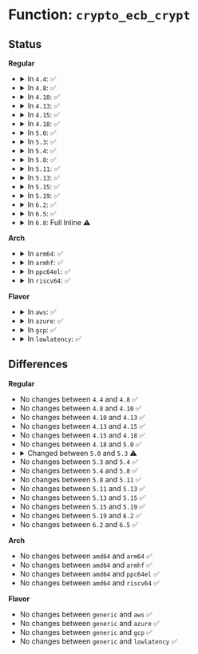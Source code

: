 # Function: <code>crypto_ecb_crypt</code>

## Status
<b>Regular</b>
<ul>
<li>
<details>
<summary>In <code>4.4</code>: ✅</summary>

```c
int crypto_ecb_crypt(struct blkcipher_desc *desc, struct blkcipher_walk *walk, struct crypto_cipher *tfm, void (*fn)(struct crypto_tfm *, u8 *, const u8 *));
```

**Collision:** Unique Static

**Inline:** No

**Transformation:** False

**Instances:**

```
In crypto/ecb.c (ffffffff813a8ec0)
Location: crypto/ecb.c:41
Inline: False
Direct callers:
  - crypto/ecb.c:crypto_ecb_decrypt
  - crypto/ecb.c:crypto_ecb_encrypt
```
**Symbols:**

```
ffffffff813a8ec0-ffffffff813a8f60: crypto_ecb_crypt (STB_LOCAL)
```
</details>
</li>
<li>
<details>
<summary>In <code>4.8</code>: ✅</summary>

```c
int crypto_ecb_crypt(struct blkcipher_desc *desc, struct blkcipher_walk *walk, struct crypto_cipher *tfm, void (*fn)(struct crypto_tfm *, u8 *, const u8 *));
```

**Collision:** Unique Static

**Inline:** No

**Transformation:** False

**Instances:**

```
In crypto/ecb.c (ffffffff813e6e90)
Location: crypto/ecb.c:41
Inline: False
Direct callers:
  - crypto/ecb.c:crypto_ecb_decrypt
  - crypto/ecb.c:crypto_ecb_encrypt
```
**Symbols:**

```
ffffffff813e6e90-ffffffff813e6f30: crypto_ecb_crypt (STB_LOCAL)
```
</details>
</li>
<li>
<details>
<summary>In <code>4.10</code>: ✅</summary>

```c
int crypto_ecb_crypt(struct blkcipher_desc *desc, struct blkcipher_walk *walk, struct crypto_cipher *tfm, void (*fn)(struct crypto_tfm *, u8 *, const u8 *));
```

**Collision:** Unique Static

**Inline:** No

**Transformation:** False

**Instances:**

```
In crypto/ecb.c (ffffffff813ffc40)
Location: crypto/ecb.c:41
Inline: False
Direct callers:
  - crypto/ecb.c:crypto_ecb_decrypt
  - crypto/ecb.c:crypto_ecb_encrypt
```
**Symbols:**

```
ffffffff813ffc40-ffffffff813ffce0: crypto_ecb_crypt (STB_LOCAL)
```
</details>
</li>
<li>
<details>
<summary>In <code>4.13</code>: ✅</summary>

```c
int crypto_ecb_crypt(struct blkcipher_desc *desc, struct blkcipher_walk *walk, struct crypto_cipher *tfm, void (*fn)(struct crypto_tfm *, u8 *, const u8 *));
```

**Collision:** Unique Static

**Inline:** No

**Transformation:** False

**Instances:**

```
In crypto/ecb.c (ffffffff8140cf30)
Location: crypto/ecb.c:41
Inline: False
Direct callers:
  - crypto/ecb.c:crypto_ecb_decrypt
  - crypto/ecb.c:crypto_ecb_encrypt
```
**Symbols:**

```
ffffffff8140cf30-ffffffff8140cfc6: crypto_ecb_crypt (STB_LOCAL)
```
</details>
</li>
<li>
<details>
<summary>In <code>4.15</code>: ✅</summary>

```c
int crypto_ecb_crypt(struct blkcipher_desc *desc, struct blkcipher_walk *walk, struct crypto_cipher *tfm, void (*fn)(struct crypto_tfm *, u8 *, const u8 *));
```

**Collision:** Unique Static

**Inline:** No

**Transformation:** False

**Instances:**

```
In crypto/ecb.c (ffffffff814359a0)
Location: crypto/ecb.c:41
Inline: False
Direct callers:
  - crypto/ecb.c:crypto_ecb_decrypt
  - crypto/ecb.c:crypto_ecb_encrypt
```
**Symbols:**

```
ffffffff814359a0-ffffffff81435a39: crypto_ecb_crypt (STB_LOCAL)
```
</details>
</li>
<li>
<details>
<summary>In <code>4.18</code>: ✅</summary>

```c
int crypto_ecb_crypt(struct blkcipher_desc *desc, struct blkcipher_walk *walk, struct crypto_cipher *tfm, void (*fn)(struct crypto_tfm *, u8 *, const u8 *));
```

**Collision:** Unique Static

**Inline:** No

**Transformation:** False

**Instances:**

```
In crypto/ecb.c (ffffffff81468530)
Location: crypto/ecb.c:41
Inline: False
Direct callers:
  - crypto/ecb.c:crypto_ecb_decrypt
  - crypto/ecb.c:crypto_ecb_encrypt
```
**Symbols:**

```
ffffffff81468530-ffffffff814685c9: crypto_ecb_crypt (STB_LOCAL)
```
</details>
</li>
<li>
<details>
<summary>In <code>5.0</code>: ✅</summary>

```c
int crypto_ecb_crypt(struct blkcipher_desc *desc, struct blkcipher_walk *walk, struct crypto_cipher *tfm, void (*fn)(struct crypto_tfm *, u8 *, const u8 *));
```

**Collision:** Unique Static

**Inline:** No

**Transformation:** False

**Instances:**

```
In crypto/ecb.c (ffffffff814861a0)
Location: crypto/ecb.c:41
Inline: False
Direct callers:
  - crypto/ecb.c:crypto_ecb_decrypt
  - crypto/ecb.c:crypto_ecb_encrypt
```
**Symbols:**

```
ffffffff814861a0-ffffffff81486239: crypto_ecb_crypt (STB_LOCAL)
```
</details>
</li>
<li>
<details>
<summary>In <code>5.3</code>: ✅</summary>

```c
int crypto_ecb_crypt(struct skcipher_request *req, struct crypto_cipher *cipher, void (*fn)(struct crypto_tfm *, u8 *, const u8 *));
```

**Collision:** Unique Static

**Inline:** No

**Transformation:** False

**Instances:**

```
In crypto/ecb.c (ffffffff814b4330)
Location: crypto/ecb.c:15
Inline: False
Direct callers:
  - crypto/ecb.c:crypto_ecb_decrypt
  - crypto/ecb.c:crypto_ecb_encrypt
```
**Symbols:**

```
ffffffff814b4330-ffffffff814b43fb: crypto_ecb_crypt (STB_LOCAL)
```
</details>
</li>
<li>
<details>
<summary>In <code>5.4</code>: ✅</summary>

```c
int crypto_ecb_crypt(struct skcipher_request *req, struct crypto_cipher *cipher, void (*fn)(struct crypto_tfm *, u8 *, const u8 *));
```

**Collision:** Unique Static

**Inline:** No

**Transformation:** False

**Instances:**

```
In crypto/ecb.c (ffffffff814cd0a0)
Location: crypto/ecb.c:15
Inline: False
Direct callers:
  - crypto/ecb.c:crypto_ecb_decrypt
  - crypto/ecb.c:crypto_ecb_encrypt
```
**Symbols:**

```
ffffffff814cd0a0-ffffffff814cd16b: crypto_ecb_crypt (STB_LOCAL)
```
</details>
</li>
<li>
<details>
<summary>In <code>5.8</code>: ✅</summary>

```c
int crypto_ecb_crypt(struct skcipher_request *req, struct crypto_cipher *cipher, void (*fn)(struct crypto_tfm *, u8 *, const u8 *));
```

**Collision:** Unique Static

**Inline:** No

**Transformation:** False

**Instances:**

```
In crypto/ecb.c (ffffffff8152c530)
Location: crypto/ecb.c:15
Inline: False
Direct callers:
  - crypto/ecb.c:crypto_ecb_decrypt
  - crypto/ecb.c:crypto_ecb_encrypt
```
**Symbols:**

```
ffffffff8152c530-ffffffff8152c601: crypto_ecb_crypt (STB_LOCAL)
```
</details>
</li>
<li>
<details>
<summary>In <code>5.11</code>: ✅</summary>

```c
int crypto_ecb_crypt(struct skcipher_request *req, struct crypto_cipher *cipher, void (*fn)(struct crypto_tfm *, u8 *, const u8 *));
```

**Collision:** Unique Static

**Inline:** No

**Transformation:** False

**Instances:**

```
In crypto/ecb.c (ffffffff81549520)
Location: crypto/ecb.c:15
Inline: False
Direct callers:
  - crypto/ecb.c:crypto_ecb_decrypt
  - crypto/ecb.c:crypto_ecb_encrypt
```
**Symbols:**

```
ffffffff81549520-ffffffff815495f1: crypto_ecb_crypt (STB_LOCAL)
```
</details>
</li>
<li>
<details>
<summary>In <code>5.13</code>: ✅</summary>

```c
int crypto_ecb_crypt(struct skcipher_request *req, struct crypto_cipher *cipher, void (*fn)(struct crypto_tfm *, u8 *, const u8 *));
```

**Collision:** Unique Static

**Inline:** No

**Transformation:** False

**Instances:**

```
In crypto/ecb.c (ffffffff81551c20)
Location: crypto/ecb.c:16
Inline: False
Direct callers:
  - crypto/ecb.c:crypto_ecb_decrypt
  - crypto/ecb.c:crypto_ecb_encrypt
```
**Symbols:**

```
ffffffff81551c20-ffffffff81551ce4: crypto_ecb_crypt (STB_LOCAL)
```
</details>
</li>
<li>
<details>
<summary>In <code>5.15</code>: ✅</summary>

```c
int crypto_ecb_crypt(struct skcipher_request *req, struct crypto_cipher *cipher, void (*fn)(struct crypto_tfm *, u8 *, const u8 *));
```

**Collision:** Unique Static

**Inline:** No

**Transformation:** False

**Instances:**

```
In crypto/ecb.c (ffffffff815b2c20)
Location: crypto/ecb.c:16
Inline: False
Direct callers:
  - crypto/ecb.c:crypto_ecb_decrypt
  - crypto/ecb.c:crypto_ecb_encrypt
```
**Symbols:**

```
ffffffff815b2c20-ffffffff815b2ce4: crypto_ecb_crypt (STB_LOCAL)
```
</details>
</li>
<li>
<details>
<summary>In <code>5.19</code>: ✅</summary>

```c
int crypto_ecb_crypt(struct skcipher_request *req, struct crypto_cipher *cipher, void (*fn)(struct crypto_tfm *, u8 *, const u8 *));
```

**Collision:** Unique Static

**Inline:** No

**Transformation:** False

**Instances:**

```
In crypto/ecb.c (ffffffff8165b780)
Location: crypto/ecb.c:16
Inline: False
Direct callers:
  - crypto/ecb.c:crypto_ecb_decrypt
  - crypto/ecb.c:crypto_ecb_encrypt
```
**Symbols:**

```
ffffffff8165b780-ffffffff8165b865: crypto_ecb_crypt (STB_LOCAL)
```
</details>
</li>
<li>
<details>
<summary>In <code>6.2</code>: ✅</summary>

```c
int crypto_ecb_crypt(struct skcipher_request *req, struct crypto_cipher *cipher, void (*fn)(struct crypto_tfm *, u8 *, const u8 *));
```

**Collision:** Unique Static

**Inline:** No

**Transformation:** False

**Instances:**

```
In crypto/ecb.c (ffffffff81714f50)
Location: crypto/ecb.c:16
Inline: False
Direct callers:
  - crypto/ecb.c:crypto_ecb_decrypt
  - crypto/ecb.c:crypto_ecb_encrypt
```
**Symbols:**

```
ffffffff81714f50-ffffffff81715035: crypto_ecb_crypt (STB_LOCAL)
```
</details>
</li>
<li>
<details>
<summary>In <code>6.5</code>: ✅</summary>

```c
int crypto_ecb_crypt(struct skcipher_request *req, struct crypto_cipher *cipher, void (*fn)(struct crypto_tfm *, u8 *, const u8 *));
```

**Collision:** Unique Static

**Inline:** No

**Transformation:** False

**Instances:**

```
In crypto/ecb.c (ffffffff81750800)
Location: crypto/ecb.c:16
Inline: False
Direct callers:
  - crypto/ecb.c:crypto_ecb_decrypt
  - crypto/ecb.c:crypto_ecb_encrypt
```
**Symbols:**

```
ffffffff81750800-ffffffff817508e5: crypto_ecb_crypt (STB_LOCAL)
```
</details>
</li>
<li>
<details>
<summary>In <code>6.8</code>: Full Inline ⚠️</summary>

**Collision:** Unique Static

**Inline:** Full

**Transformation:** False

**Instances:**

```
In crypto/ecb.c (ffffffff8179290c)
Location: crypto/ecb.c:16
Inline: True
Inline callers:
  - crypto/ecb.c:crypto_ecb_decrypt2
  - crypto/ecb.c:crypto_ecb_encrypt2
```
</details>
</li>
</ul>
<b>Arch</b>
<ul>
<li>
<details>
<summary>In <code>arm64</code>: ✅</summary>

```c
int crypto_ecb_crypt(struct skcipher_request *req, struct crypto_cipher *cipher, void (*fn)(struct crypto_tfm *, u8 *, const u8 *));
```

**Collision:** Unique Static

**Inline:** No

**Transformation:** False

**Instances:**

```
In crypto/ecb.c (ffff8000105c8ee0)
Location: crypto/ecb.c:15
Inline: False
Direct callers:
  - crypto/ecb.c:crypto_ecb_decrypt
  - crypto/ecb.c:crypto_ecb_encrypt
```
**Symbols:**

```
ffff8000105c8ee0-ffff8000105c8fb0: crypto_ecb_crypt (STB_LOCAL)
```
</details>
</li>
<li>
<details>
<summary>In <code>armhf</code>: ✅</summary>

```c
int crypto_ecb_crypt(struct skcipher_request *req, struct crypto_cipher *cipher, void (*fn)(struct crypto_tfm *, u8 *, const u8 *));
```

**Collision:** Unique Static

**Inline:** No

**Transformation:** False

**Instances:**

```
In crypto/ecb.c (c0776b94)
Location: crypto/ecb.c:15
Inline: False
Direct callers:
  - crypto/ecb.c:crypto_ecb_decrypt
  - crypto/ecb.c:crypto_ecb_encrypt
```
**Symbols:**

```
c0776b94-c0776c54: crypto_ecb_crypt (STB_LOCAL)
```
</details>
</li>
<li>
<details>
<summary>In <code>ppc64el</code>: ✅</summary>

```c
int crypto_ecb_crypt(struct skcipher_request *req, struct crypto_cipher *cipher, void (*fn)(struct crypto_tfm *, u8 *, const u8 *));
```

**Collision:** Unique Static

**Inline:** No

**Transformation:** False

**Instances:**

```
In crypto/ecb.c (c000000000753340)
Location: crypto/ecb.c:15
Inline: False
Direct callers:
  - crypto/ecb.c:crypto_ecb_decrypt
  - crypto/ecb.c:crypto_ecb_encrypt
```
**Symbols:**

```
c000000000753340-c00000000075346c: crypto_ecb_crypt (STB_LOCAL)
```
</details>
</li>
<li>
<details>
<summary>In <code>riscv64</code>: ✅</summary>

```c
int crypto_ecb_crypt(struct skcipher_request *req, struct crypto_cipher *cipher, void (*fn)(struct crypto_tfm *, u8 *, const u8 *));
```

**Collision:** Unique Static

**Inline:** No

**Transformation:** False

**Instances:**

```
In crypto/ecb.c (ffffffe00040d8ae)
Location: crypto/ecb.c:15
Inline: False
Direct callers:
  - crypto/ecb.c:crypto_ecb_decrypt
  - crypto/ecb.c:crypto_ecb_encrypt
```
**Symbols:**

```
ffffffe00040d8ae-ffffffe00040d940: crypto_ecb_crypt (STB_LOCAL)
```
</details>
</li>
</ul>
<b>Flavor</b>
<ul>
<li>
<details>
<summary>In <code>aws</code>: ✅</summary>

```c
int crypto_ecb_crypt(struct skcipher_request *req, struct crypto_cipher *cipher, void (*fn)(struct crypto_tfm *, u8 *, const u8 *));
```

**Collision:** Unique Static

**Inline:** No

**Transformation:** False

**Instances:**

```
In crypto/ecb.c (ffffffff814c5680)
Location: crypto/ecb.c:15
Inline: False
Direct callers:
  - crypto/ecb.c:crypto_ecb_decrypt
  - crypto/ecb.c:crypto_ecb_encrypt
```
**Symbols:**

```
ffffffff814c5680-ffffffff814c574b: crypto_ecb_crypt (STB_LOCAL)
```
</details>
</li>
<li>
<details>
<summary>In <code>azure</code>: ✅</summary>

```c
int crypto_ecb_crypt(struct skcipher_request *req, struct crypto_cipher *cipher, void (*fn)(struct crypto_tfm *, u8 *, const u8 *));
```

**Collision:** Unique Static

**Inline:** No

**Transformation:** False

**Instances:**

```
In crypto/ecb.c (ffffffff814b60a0)
Location: crypto/ecb.c:15
Inline: False
Direct callers:
  - crypto/ecb.c:crypto_ecb_decrypt
  - crypto/ecb.c:crypto_ecb_encrypt
```
**Symbols:**

```
ffffffff814b60a0-ffffffff814b616b: crypto_ecb_crypt (STB_LOCAL)
```
</details>
</li>
<li>
<details>
<summary>In <code>gcp</code>: ✅</summary>

```c
int crypto_ecb_crypt(struct skcipher_request *req, struct crypto_cipher *cipher, void (*fn)(struct crypto_tfm *, u8 *, const u8 *));
```

**Collision:** Unique Static

**Inline:** No

**Transformation:** False

**Instances:**

```
In crypto/ecb.c (ffffffff814c1710)
Location: crypto/ecb.c:15
Inline: False
Direct callers:
  - crypto/ecb.c:crypto_ecb_decrypt
  - crypto/ecb.c:crypto_ecb_encrypt
```
**Symbols:**

```
ffffffff814c1710-ffffffff814c17db: crypto_ecb_crypt (STB_LOCAL)
```
</details>
</li>
<li>
<details>
<summary>In <code>lowlatency</code>: ✅</summary>

```c
int crypto_ecb_crypt(struct skcipher_request *req, struct crypto_cipher *cipher, void (*fn)(struct crypto_tfm *, u8 *, const u8 *));
```

**Collision:** Unique Static

**Inline:** No

**Transformation:** False

**Instances:**

```
In crypto/ecb.c (ffffffff814da1e0)
Location: crypto/ecb.c:15
Inline: False
Direct callers:
  - crypto/ecb.c:crypto_ecb_decrypt
  - crypto/ecb.c:crypto_ecb_encrypt
```
**Symbols:**

```
ffffffff814da1e0-ffffffff814da2ab: crypto_ecb_crypt (STB_LOCAL)
```
</details>
</li>
</ul>

## Differences
<b>Regular</b>
<ul>
<li>
No changes between <code>4.4</code> and <code>4.8</code> ✅
</li>
<li>
No changes between <code>4.8</code> and <code>4.10</code> ✅
</li>
<li>
No changes between <code>4.10</code> and <code>4.13</code> ✅
</li>
<li>
No changes between <code>4.13</code> and <code>4.15</code> ✅
</li>
<li>
No changes between <code>4.15</code> and <code>4.18</code> ✅
</li>
<li>
No changes between <code>4.18</code> and <code>5.0</code> ✅
</li>
<li>
<details>
<summary>Changed between <code>5.0</code> and <code>5.3</code> ⚠️</summary>
<ul>
<li>
<b>Param added. </b>
<code>struct skcipher_request *req</code>
</li>
<li>
<b>Param added. </b>
<code>struct crypto_cipher *cipher</code>
</li>
<li>
<b>Param removed. </b>
<code>struct blkcipher_desc *desc</code>
</li>
<li>
<b>Param removed. </b>
<code>struct blkcipher_walk *walk</code>
</li>
<li>
<b>Param removed. </b>
<code>struct crypto_cipher *tfm</code>
</li>
<li>
<b>Param reordered. </b>
<code>desc, walk, tfm, fn</code> ➡️ <code>req, cipher, fn</code>
</li>
</ul>
</details>
</li>
<li>
No changes between <code>5.3</code> and <code>5.4</code> ✅
</li>
<li>
No changes between <code>5.4</code> and <code>5.8</code> ✅
</li>
<li>
No changes between <code>5.8</code> and <code>5.11</code> ✅
</li>
<li>
No changes between <code>5.11</code> and <code>5.13</code> ✅
</li>
<li>
No changes between <code>5.13</code> and <code>5.15</code> ✅
</li>
<li>
No changes between <code>5.15</code> and <code>5.19</code> ✅
</li>
<li>
No changes between <code>5.19</code> and <code>6.2</code> ✅
</li>
<li>
No changes between <code>6.2</code> and <code>6.5</code> ✅
</li>
</ul>
<b>Arch</b>
<ul>
<li>
No changes between <code>amd64</code> and <code>arm64</code> ✅
</li>
<li>
No changes between <code>amd64</code> and <code>armhf</code> ✅
</li>
<li>
No changes between <code>amd64</code> and <code>ppc64el</code> ✅
</li>
<li>
No changes between <code>amd64</code> and <code>riscv64</code> ✅
</li>
</ul>
<b>Flavor</b>
<ul>
<li>
No changes between <code>generic</code> and <code>aws</code> ✅
</li>
<li>
No changes between <code>generic</code> and <code>azure</code> ✅
</li>
<li>
No changes between <code>generic</code> and <code>gcp</code> ✅
</li>
<li>
No changes between <code>generic</code> and <code>lowlatency</code> ✅
</li>
</ul>

